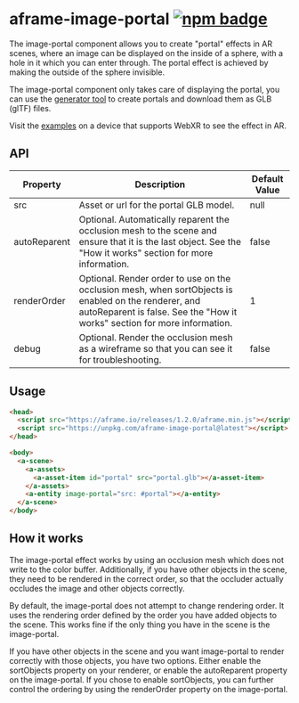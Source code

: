 # aframe-image-portal [![npm badge](https://img.shields.io/npm/v/aframe-image-portal?color=blue&label=npm)](https://www.npmjs.com/package/aframe-image-portal)

The image-portal component allows you to create "portal" effects in AR scenes, where an image can be displayed on the inside of a sphere, with a hole in it which you can enter through. The portal effect is achieved by making the outside of the sphere invisible.

The image-portal component only takes care of displaying the portal, you can use the [generator tool](https://brianpeiris.github.io/aframe-image-portal/generator/) to create portals and download them as GLB (glTF) files.

Visit the [examples](https://brianpeiris.github.io/aframe-image-portal/examples) on a device that supports WebXR to see the effect in AR.

## API

| Property | Description | Default Value |
| -------- | ----------- | ------------- |
| src | Asset or url for the portal GLB model. | null |
| autoReparent | Optional. Automatically reparent the occlusion mesh to the scene and ensure that it is the last object. See the "How it works" section for more information. | false |
| renderOrder | Optional. Render order to use on the occlusion mesh, when sortObjects is enabled on the renderer, and autoReparent is false. See the "How it works" section for more information. | 1 |
| debug | Optional. Render the occlusion mesh as a wireframe so that you can see it for troubleshooting. | false |

## Usage

```html
<head>
  <script src="https://aframe.io/releases/1.2.0/aframe.min.js"></script>
  <script src="https://unpkg.com/aframe-image-portal@latest"></script>
</head>

<body>
  <a-scene>
    <a-assets>
      <a-asset-item id="portal" src="portal.glb"></a-asset-item>
    </a-assets>
    <a-entity image-portal="src: #portal"></a-entity>
  </a-scene>
</body>
```

## How it works

The image-portal effect works by using an occlusion mesh which does not write to the color buffer. Additionally, if you have other objects in the scene, they need to be rendered in the correct order, so that the occluder actually occludes the image and other objects correctly.

By default, the image-portal does not attempt to change rendering order. It uses the rendering order defined by the order you have added objects to the scene. This works fine if the only thing you have in the scene is the image-portal.

If you have other objects in the scene and you want image-portal to render correctly with those objects, you have two options. Either enable the sortObjects property on your renderer, or enable the autoReparent property on the image-portal. If you chose to enable sortObjects, you can further control the ordering by using the renderOrder property on the image-portal.
